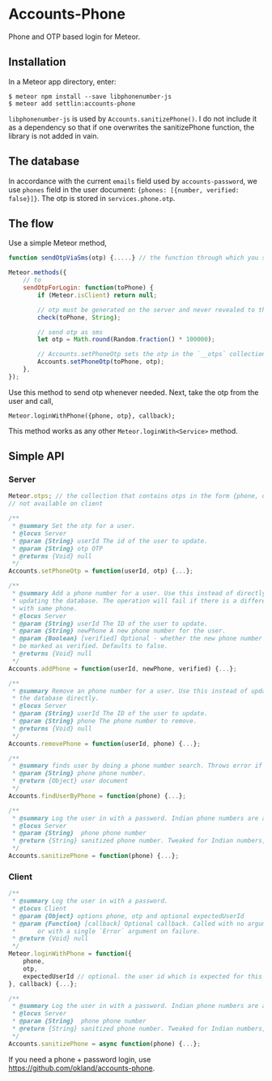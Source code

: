 Accounts-Phone
=========================

Phone and OTP based login for Meteor.

## Installation

In a Meteor app directory, enter:

```
$ meteor npm install --save libphonenumber-js
$ meteor add settlin:accounts-phone
```
`libphonenumber-js` is used by `Accounts.sanitizePhone()`. I do not include it as a dependency so that if one overwrites the sanitizePhone function, the library is not added in vain.

## The database

In accordance with the current `emails` field used by `accounts-password`, we use `phones` field in the user document: `{phones: [{number, verified: false}]}`. The otp is stored in `services.phone.otp`.

## The flow

Use a simple Meteor method,
```js
function sendOtpViaSms(otp) {.....} // the function through which you send sms

Meteor.methods({
	// to 
	sendOtpForLogin: function(toPhone) {
		if (Meteor.isClient) return null;

		// otp must be generated on the server and never revealed to the client
		check(toPhone, String);

		// send otp as sms
		let otp = Math.round(Random.fraction() * 100000);

		// Accounts.setPhoneOtp sets the otp in the `__otps` collection: {phone, otp, purpose: '__login__'}.
		Accounts.setPhoneOtp(toPhone, otp);
	},
});
```

Use this method to send otp whenever needed. Next, take the otp from the user and call,
```
Meteor.loginWithPhone({phone, otp}, callback);
```
This method works as any other `Meteor.loginWith<Service>` method.

## Simple API

### Server
```js
Meteor.otps; // the collection that contains otps in the form {phone, otp, purpose, createdAt} with an index created by: Meteor.otps._ensureIndex({phone: 1, purpose: 1}, {unique: true, name: 'phoneAndPurpose'});
// not available on client

/**
 * @summary Set the otp for a user.
 * @locus Server
 * @param {String} userId The id of the user to update.
 * @param {String} otp OTP
 * @returns {Void} null
 */
Accounts.setPhoneOtp = function(userId, otp) {...};

/**
 * @summary Add a phone number for a user. Use this instead of directly
 * updating the database. The operation will fail if there is a different user
 * with same phone.
 * @locus Server
 * @param {String} userId The ID of the user to update.
 * @param {String} newPhone A new phone number for the user.
 * @param {Boolean} [verified] Optional - whether the new phone number should
 * be marked as verified. Defaults to false.
 * @returns {Void} null
 */
Accounts.addPhone = function(userId, newPhone, verified) {...};

/**
 * @summary Remove an phone number for a user. Use this instead of updating
 * the database directly.
 * @locus Server
 * @param {String} userId The ID of the user to update.
 * @param {String} phone The phone number to remove.
 * @returns {Void} null
 */
Accounts.removePhone = function(userId, phone) {...};

/**
 * @summary finds user by doing a phone number search. Throws error if multiple found.
 * @param {String} phone phone number.
 * @return {Object} user document
 */
Accounts.findUserByPhone = function(phone) {...};

/**
 * @summary Log the user in with a password. Indian phone numbers are accepted without 91. For others, the country code is required. Uses https://github.com/halt-hammerzeit/libphonenumber-js
 * @locus Server
 * @param {String}  phone phone number
 * @return {String} sanitized phone number. Tweaked for Indian numbers, but works for other countries as well.
 */
Accounts.sanitizePhone = function(phone) {...};
```

### Client

```js
/**
 * @summary Log the user in with a password.
 * @locus Client
 * @param {Object} options phone, otp and optional expectedUserId
 * @param {Function} [callback] Optional callback. Called with no arguments on success,
 *      or with a single `Error` argument on failure.
 * @return {Void} null
 */
Meteor.loginWithPhone = function({
	phone,
	otp,
	expectedUserId // optional. the user id which is expected for this phone. It is needed because phone numbers may not be unique, and at times we may need to check if the login is for an expected old user or a new user.
}, callback) {...};

/**
 * @summary Log the user in with a password. Indian phone numbers are accepted without 91. For others, the country code is required. Uses https://github.com/halt-hammerzeit/libphonenumber-js, as dynamic import
 * @locus Server
 * @param {String}  phone phone number
 * @return {String} sanitized phone number. Tweaked for Indian numbers, but works for other countries as well.
 */
Accounts.sanitizePhone = async function(phone) {...};
```

If you need a phone + password login, use https://github.com/okland/accounts-phone.
